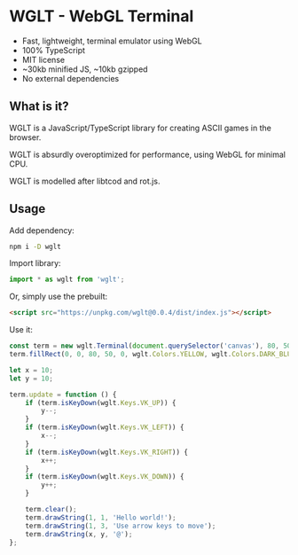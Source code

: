 # WGLT - WebGL Terminal

* Fast, lightweight, terminal emulator using WebGL
* 100% TypeScript
* MIT license
* ~30kb minified JS, ~10kb gzipped
* No external dependencies

## What is it?

WGLT is a JavaScript/TypeScript library for creating ASCII games in the browser.

WGLT is absurdly overoptimized for performance, using WebGL for minimal CPU.

WGLT is modelled after libtcod and rot.js.

## Usage

Add dependency:

```bash
npm i -D wglt
```

Import library:

```typescript
import * as wglt from 'wglt';
```

Or, simply use the prebuilt:

```html
<script src="https://unpkg.com/wglt@0.0.4/dist/index.js"></script>
```

Use it:

```typescript
const term = new wglt.Terminal(document.querySelector('canvas'), 80, 50);
term.fillRect(0, 0, 80, 50, 0, wglt.Colors.YELLOW, wglt.Colors.DARK_BLUE);

let x = 10;
let y = 10;

term.update = function () {
    if (term.isKeyDown(wglt.Keys.VK_UP)) {
        y--;
    }
    if (term.isKeyDown(wglt.Keys.VK_LEFT)) {
        x--;
    }
    if (term.isKeyDown(wglt.Keys.VK_RIGHT)) {
        x++;
    }
    if (term.isKeyDown(wglt.Keys.VK_DOWN)) {
        y++;
    }

    term.clear();
    term.drawString(1, 1, 'Hello world!');
    term.drawString(1, 3, 'Use arrow keys to move');
    term.drawString(x, y, '@');
};
```
